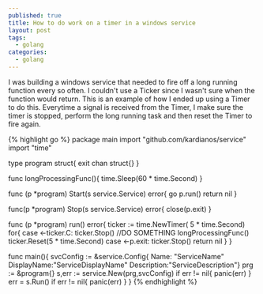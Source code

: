 ```yaml
---
published: true
title: How to do work on a timer in a windows service
layout: post
tags: 
  - golang
categories: 
  - golang
---
```




I was building a windows service that needed to fire off a long running function every so often.  I couldn't use a Ticker since I wasn't sure when the function would return.  This is an example of how I ended up using a Timer to do this. Everytime a signal is received from the Timer, I make sure the timer is stopped, perform the long running task and then reset the Timer to fire again.

{% highlight go %}
package main
import "github.com/kardianos/service"
import "time"

type program struct{
  exit chan struct{}
}

func longProcessingFunc(){
  time.Sleep(60 * time.Second)
}

func (p *program) Start(s service.Service) error{
  go p.run()
  return nil
}

func(p *program) Stop(s service.Service) error{
  close(p.exit)
}

func (p *program) run() error{
  ticker := time.NewTimer( 5 * time.Second)
  for{
      case <-ticker.C:
          ticker.Stop()
          //DO SOMETHING
          longProcessingFunc()
          ticker.Reset(5 * time.Second)
      case <-p.exit:
          ticker.Stop()
          return nil
      }
}

func main(){
  svcConfig := &service.Config{
      Name: "ServiceName"
      DisplayName:"ServiceDisplayName"
      Description:"ServiceDescription"}
  prg := &program{}
  s,err := service.New(prg,svcConfig)
  if err != nil{
      panic(err)
  }
  err = s.Run()
  if err != nil{
      panic(err)
  }
}
{% endhighlight %}
